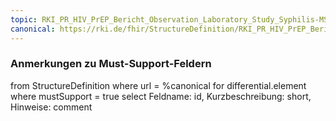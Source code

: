 ```yaml
---
topic: RKI_PR_HIV_PrEP_Bericht_Observation_Laboratory_Study_Syphilis-MS
canonical: https://rki.de/fhir/StructureDefinition/RKI_PR_HIV_PrEP_Bericht_Observation_Laboratory_Study_Syphilis
---
```


### Anmerkungen zu Must-Support-Feldern

<fql>
from
	StructureDefinition
where 
    url = %canonical
for differential.element
where mustSupport = true
select
	Feldname: id, Kurzbeschreibung: short, Hinweise: comment
</fql>

